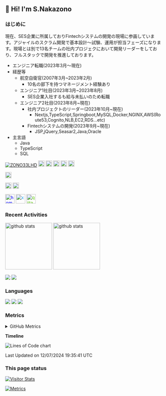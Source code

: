 ## 👋 Hi! I'm S.Nakazono
### はじめに
現在、SES企業に所属しておりFintechシステムの開発の現場に参画しています。アジャイルのスクラム開発で基本設計～試験、運用が担当フェーズになります。現場とは別で13名チームの社内プロジェクにおいて開発リーダーをしており、フルスタックで開発を推進しております。
- エンジニア転職(2023年3月～現在)
- 経歴等
  - 航空自衛官(2007年3月~2023年2月)
    - 10名の部下を持つマネージメント経験あり
  - エンジニア1社目(2023年3月~2023年8月)
    - SES企業入社するも給与未払いのため転職
  - エンジニア2社目(2023年8月~現在)
    - 社内プロジェクトのリーダー(2023年10月~現在)
      - Nextjs,TypeScript,Springboot,MySQL,Docker,NGINX,AWS(Route53,Cognito,NLB,EC2,RDS...etc)
    - Fintechシステムの開発(2023年9月~現在)
      - JSP,jQuery,Seasar2,Java,Oracle
- 主言語
  - Java
  - TypeScript
  - SQL

<p align="left"> 
  <a href="https://github.com/ZONO33LHD/ZONO33LHD/"><img src="https://komarev.com/ghpvc/?username=ZONO33LHD" alt="ZONO33LHD" /></a>
  <a href="https://github.com/ZONO33LHD"><img height="20" src="https://img.shields.io/github/followers/ZONO33LHD?label=follow&logo=github&style=flat" /></a>
  <a href="https://github.com/ZONO33LHD"><img height="20" src="https://img.shields.io/github/stars/ZONO33LHD?logo=github&style=flat" /></a>
  <a href="https://gitstar-ranking.com/ZONO33LHD"><img height="20" src="https://img.shields.io/endpoint?label=star ranking&logo=github&style=flat&url=https%3A%2F%2Fgitstar-ranking.com%2Fusers%2FZONO33LHD%2Fshields" /></a>
  <a href="https://user-badge.committers.top/japan/ZONO33LHD"><img height="20" src="https://user-badge.committers.top/japan/ZONO33LHD.svg" /></a>
  <a href="https://github.com/gayanvoice/top-github-users/blob/main/markdown/followers/japan.md"><img height="20" src="https://img.shields.io/badge/dynamic/json?url=https%3A%2F%2Fraw.githubusercontent.com%2FZONO33LHD%2FZONO33LHD%2Fmain%2Fassets%2Fgithub-followed-ranking.json&query=key&prefix=%23&label=followed%20rank&color=brightgreen&logo=github" /></a>
</p>

<p align="left"> 
  <a href="http://x.com/ZONO33LHD"><img height="20" src="https://img.shields.io/twitter/follow/ZONO33LHD?style=flat&logo=x" /></a>
</p>

<p align="left">
  <a href="http://qiita.com/ZONO33LHD"><img height="20" src="https://qiita-badge.apiapi.app/s/ZONO33LHD/contributions.svg" /></a>
  <a href="http://qiita.com/ZONO33LHD"><img height="20" src="https://qiita-badge.apiapi.app/s/ZONO33LHD/posts.svg" /></a>
</p>

<p align="left"> 
  <a href="https://ZONO33LHD.github.io/"><img alt="homepage" width="30px" src="https://cdn.jsdelivr.net/npm/svg-icon@0.8.2/dist/svg/flat/home.svg" style="color: #0000FF;" /></a>
  <a href="https://x.com/ZONOMAN100ZONO"><img alt="x" width="30px" src="https://simpleicons.org/icons/x.svg" style="color: #1DA1F2;" /></a>
  <a href="https://qiita.com/ZONO33LHD"><img alt="qiita" width="30px" src="https://simpleicons.org/icons/qiita.svg" style="color: #55C500;" /></a>
</p>

### Recent Activities

<p align="left">
  <a href="https://github.com/anuraghazra/github-readme-stats"><img alt="github stats" height="150px" src="https://github-readme-stats.vercel.app/api?username=ZONO33LHD&count_private=true&show_icons=true&custom_title=GitHub%20Stats&hide_border=true&theme=transparent" /></a>
  <a href="https://github.com/DenverCoder1/github-readme-streak-stats"><img alt="github stats" height="150px" src="https://github-readme-streak-stats.herokuapp.com/?user=ZONO33LHD&theme=transparent&hide_border=true" /></a>
</p>

[![](http://github-profile-summary-cards.vercel.app/api/cards/profile-details?username=ZONO33LHD&theme=transparent)](https://github.com/vn7n24fzkq/github-profile-summary-cards)
[![](https://github-readme-activity-graph.vercel.app/graph?username=ZONO33LHD&theme=github-dark-dimmed&custom_title=Contribution%20Graph%20in%20the%20last%2031%20days&hide_border=true)](https://github.com/Ashutosh00710/github-readme-activity-graph)

### Languages

[![](http://github-profile-summary-cards.vercel.app/api/cards/repos-per-language?username=ZONO33LHD&theme=transparent)](https://github.com/vn7n24fzkq/github-profile-summary-cards)
[![](http://github-profile-summary-cards.vercel.app/api/cards/most-commit-language?username=ZONO33LHD&theme=transparent)](https://github.com/vn7n24fzkq/github-profile-summary-cards)
[![](https://github-readme-stats.vercel.app/api/top-langs/?username=ZONO33LHD&layout=compact&count_private=true&show_icons=true&theme=transparent&hide_border=true)](https://github.com/anuraghazra/github-readme-stats)

### Metrics

<details>
  <summary>GitHub Metrics</summary>

<!-- ![Metrics](https://metrics.lecoq.io/ZONO33LHD) -->
[![Metrics](https://github.com/ZONO33LHD/ZONO33LHD/blob/main/images/github-metrics.svg)](https://github.com/lowlighter/metrics)

</details>


**Timeline**

![Lines of Code chart](https://raw.githubusercontent.com/ZONO33LHD/ZONO33LHD/main/assets/bar_graph.png)


 Last Updated on 12/07/2024 19:35:41 UTC
<!--END_SECTION:waka-->
</details>

### This page status

<a href="https://widgetbite.com" align="left">
  <img alt="Visitor Stats" src="https://widgetbite.com/stats/ZONO33LHD"/>  
</a>

[![Metrics](https://github.com/ZONO33LHD/ZONO33LHD/actions/workflows/main.yml/badge.svg)](https://github.com/ZONO33LHD/ZONO33LHD/actions/workflows/main.yml)
